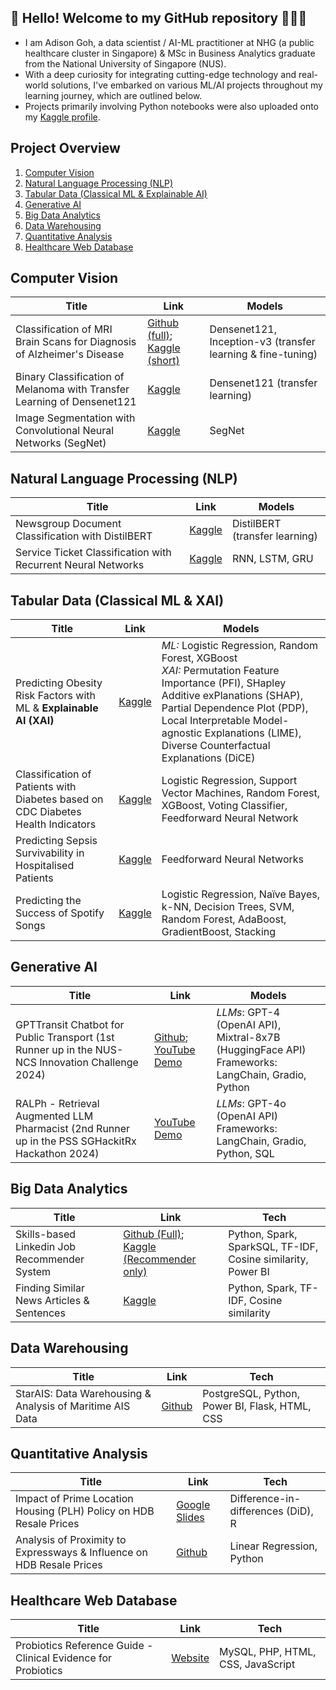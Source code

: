 ## 👋 Hello! Welcome to my GitHub repository 👨🏻‍💻

- I am Adison Goh, a data scientist / AI-ML practitioner at NHG (a public healthcare cluster in Singapore) & MSc in Business Analytics graduate from the National University of Singapore (NUS).
- With a deep curiosity for integrating cutting-edge technology and real-world solutions, I've embarked on various ML/AI projects throughout my learning journey, which are outlined below.
- Projects primarily involving Python notebooks were also uploaded onto my [Kaggle profile](https://www.kaggle.com/adisongoh/code).


## Project Overview
1. [Computer Vision](#computer-vision)
2. [Natural Language Processing (NLP)](#nlp)
3. [Tabular Data (Classical ML & Explainable AI)](#classicml)
4. [Generative AI](#genai)
5. [Big Data Analytics](#bigdata)
6. [Data Warehousing](#datawarehouse)
7. [Quantitative Analysis](#causal)
8. [Healthcare Web Database](#webdb)


<a name="computer-vision"></a>
## Computer Vision
| Title | Link | Models |
| --- | --- | --- |
| Classification of MRI Brain Scans for Diagnosis of Alzheimer's Disease | [Github (full)](https://github.com/Goh-DYA/MSBA-AlzhemierMRIClassification); [Kaggle (short)](https://www.kaggle.com/code/adisongoh/alzhemier-classification-with-pretrained-densenet) | Densenet121, Inception-v3 (transfer learning & fine-tuning) |
| Binary Classification of Melanoma with Transfer Learning of Densenet121 | [Kaggle](https://www.kaggle.com/code/adisongoh/binary-melanoma-classification-with-densenet-cnn) | Densenet121 (transfer learning) |
| Image Segmentation with Convolutional Neural Networks (SegNet) | [Kaggle](https://www.kaggle.com/code/adisongoh/clothing-image-segmentation-with-cnn-segnet) | SegNet |


<a name="nlp"></a>
## Natural Language Processing (NLP)
| Title | Link | Models |
| --- | --- | --- |
| Newsgroup Document Classification with DistilBERT | [Kaggle](https://www.kaggle.com/code/adisongoh/document-classification-with-distilbert) | DistilBERT (transfer learning) |
| Service Ticket Classification with Recurrent Neural Networks | [Kaggle](https://www.kaggle.com/code/adisongoh/it-ticket-classifier-rnn-cnn-bidirectional-gru) | RNN, LSTM, GRU |


<a name="classicml"></a>
## Tabular Data (Classical ML & XAI)
| Title | Link | Models |
| --- | --- | --- |
| Predicting Obesity Risk Factors with ML & **Explainable AI (XAI)** | [Kaggle](https://www.kaggle.com/code/adisongoh/obesity-risk-factors-with-explainable-ai-xai) | *ML:* Logistic Regression, Random Forest, XGBoost<br>*XAI:* Permutation Feature Importance (PFI), SHapley Additive exPlanations (SHAP), Partial Dependence Plot (PDP), Local Interpretable Model-agnostic Explanations (LIME), Diverse Counterfactual Explanations (DiCE) |
| Classification of Patients with Diabetes based on CDC Diabetes Health Indicators | [Kaggle](https://www.kaggle.com/code/adisongoh/binary-classification-of-patients-with-diabetes) | Logistic Regression, Support Vector Machines, Random Forest, XGBoost, Voting Classifier, Feedforward Neural Network |
| Predicting Sepsis Survivability in Hospitalised Patients | [Kaggle](https://www.kaggle.com/code/adisongoh/sepsis-survival-with-ff-neural-nets-kerastuner) | Feedforward Neural Networks |
| Predicting the Success of Spotify Songs | [Kaggle](https://www.kaggle.com/code/adisongoh/predicting-the-success-of-spotify-songs) | Logistic Regression, Naïve Bayes, k-NN, Decision Trees, SVM, Random Forest, AdaBoost, GradientBoost, Stacking |


<a name="genai"></a>
## Generative AI
| Title | Link | Models |
| --- | --- | --- |
| GPTTransit Chatbot for Public Transport (1st Runner up in the NUS-NCS Innovation Challenge 2024) | [Github](https://github.com/Goh-DYA/MSBA-GPTTransit); [YouTube Demo](https://youtu.be/QmAEUj__Wk0?si=kXeMk0T_NFih1_yP) | *LLMs*: GPT-4 (OpenAI API), Mixtral-8x7B (HuggingFace API)<br>Frameworks: LangChain, Gradio, Python |
| RALPh - Retrieval Augmented LLM Pharmacist (2nd Runner up in the PSS SGHackitRx Hackathon 2024) | [YouTube Demo](https://www.youtube.com/watch?v=Tttr37NO_uE) | *LLMs*: GPT-4o (OpenAI API)<br>Frameworks: LangChain, Gradio, Python, SQL |


<a name="bigdata"></a>
## Big Data Analytics
| Title | Link | Tech |
| --- | --- | --- |
| Skills-based Linkedin Job Recommender System | [Github (Full)](https://github.com/sajnisin/Job-Recommender-System/tree/main); [Kaggle (Recommender only)](https://www.kaggle.com/code/adisongoh/job-recommender-with-pyspark-cosine-similarity/notebook) | Python, Spark, SparkSQL, TF-IDF, Cosine similarity, Power BI |
| Finding Similar News Articles & Sentences | [Kaggle](https://www.kaggle.com/code/adisongoh/find-similar-articles-tf-idf-spark-dataframes) | Python, Spark, TF-IDF, Cosine similarity |


<a name="datawarehouse"></a>
## Data Warehousing
| Title | Link | Tech |
| --- | --- | --- |
| StarAIS: Data Warehousing & Analysis of Maritime AIS Data | [Github](https://github.com/Goh-DYA/MSBA-DataWarehousing-ShipAIS) | PostgreSQL, Python, Power BI, Flask, HTML, CSS |


<a name="causal"></a>
## Quantitative Analysis
| Title | Link | Tech |
| --- | --- | --- |
| Impact of Prime Location Housing (PLH) Policy on HDB Resale Prices | [Google Slides](https://drive.google.com/file/d/1oq_-tNvwiSPCL86UTZ_QC0-axR0HONR1/view?usp=sharing) | Difference-in-differences (DiD), R |
| Analysis of Proximity to Expressways & Influence on HDB Resale Prices | [Github](https://github.com/Goh-DYA/HDB-resale-highway) | Linear Regression, Python |


<a name="webdb"></a>
## Healthcare Web Database
| Title | Link | Tech |
| --- | --- | --- |
| Probiotics Reference Guide - Clinical Evidence for Probiotics | [Website](https://dhd.digihealthdojo.com/probioticdb/index.php) | MySQL, PHP, HTML, CSS, JavaScript |

